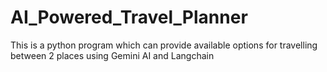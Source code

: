 # AI_Powered_Travel_Planner
This is a python program which can provide available options for travelling between 2 places using Gemini AI and Langchain
